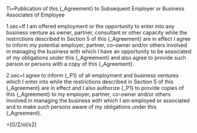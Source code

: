 Ti=Publication of this {_Agreement} to Subsequent Employer or Business Associates of Employee

1.sec=If I am offered employment or the opportunity to enter into any business venture as owner, partner, consultant or other capacity while the restrictions described in Section 5 of this {_Agreement} are in effect I agree to inform my potential employer, partner, co-owner and/or others involved in managing the business with which I have an opportunity to be associated of my obligations under this {_Agreement} and also agree to provide such person or persons with a copy of this {_Agreement}.

2.sec=I agree to inform {_P1} of all employment and business ventures which I enter into while the restrictions described in Section 5 of this {_Agreement} are in effect and I also authorize {_P1} to provide copies of this {_Agreement} to my employer, partner, co-owner and/or others involved in managing the business with which I am employed or associated and to make such persons aware of my obligations under this {_Agreement}.

=[G/Z/ol/s2]
